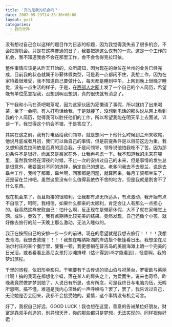 ```yaml
---
title: '真的是我的机会吗？'
date: 2007-05-23T14:33:30+00:00
layout: post
categories:
  - 我的世界
---
```

没有想过自己会以这样的题目作为日志的标题，因为我觉得我失去了很多机会，不会把握机会。只是在这样普通的日子，我要把握这么仅有的一次。这是一个工作的机会，我不知道我会不会在那里工作，会不会舍得克拉玛依。

整件事情应该是从昨天开始的，众所周知，因为现在的单位在兰州的业务已经完成，目前我的状态就属于带薪休假类型，可是我一点都闲不住，我想工作，因为在家待着很难受，我不知道自己要做什么，每天都是睡到中午，上网到晚上很晚才睡觉，没有一点生活的样子。于是，在[西部人才网](http://www.xbrc.com.cn)上发了一个自己的个人简历，希望能有单位愿意招我，没想到啊没想到，真的很快就有消息了。

下午我和小马在茶吧喝茶呢，因为这家伙因为犯懒请了事假，所以就约了出来喝茶，坐了一会吧，有人打电话给我，于是就接了，没想到电话的那头说从网上看到我的个人简历，觉得我可以胜任他们的工作，所以希望我能在明天早上去面试，详谈一下。我觉得这个机会不错，于是答应了。
<!--more-->
其实在这之前，我有打电话给我们领导，就是想问一下他什么时候到兰州来收尾，他说月底或者月初，我们可以做自己的事情，但是前提条件是以目前这边为重。我又想知道克拉玛依是否真的适合我，于是问领导，领导说他怕我吃不了苦，因为那边条件不是很好，而且又是离家在外，让我再考虑一下。我不知道我的未来在哪里，虽然我曾经在深夜的时候，不止一次的安排过自己的未来，但是事情的发生总是很意外，我要面对不同的选择，确定自己的想法。老爹问我去不去皋兰，说是去皋兰工作，我听了都晕，皋兰啊，回家都是问题，就算回来，每月工资都坐车了，还是留在兰州吧，虽然这里没有什么值得我依依不舍的地方，但是我就是割舍不了什么东西。

现在机会来了，而且衔接的很顺利，让我都有点无所适从，有点激动，我开始有点不自信了，呵呵。我相信，如果什么都来的太顺利，肯定会让人有那么一点担心的。我竟然这样安慰自己：怕什么啊，反正现在是带薪休假，大不了就在家睡觉上网。或许，奏效了，我有点期待比较完美的结果。竟然发现，自己还像个小孩，就好像去旅行的前一天晚上那么激动，无法入睡似的。

我正在按照自己的安排一步一步的前进。现在的愿望就是我想去旅行！！！！我想去青海，我想去敦煌！！！！我想在喀纳斯湖的岸边搭个帐篷看日出，我想坐在尼泊尔村庄的某个餐厅里，饕餮一顿，我更想躺在普吉岛的美丽海滩上晒一个完美的日光浴，或者看看比基尼女孩打沙滩排球（估计得到US才能看到），惬意啊，我的梦幻旅程。

千里的旅程，依旧形单影只。干嘛要有千古传诵的梁山伯与祝英台，罗密欧与茱丽叶啊！搞的我现在都想化个蝶，落在某人的肩头之上，为爱而生。说来也奇怪，昨晚我竟然做梦梦到她了，人说日有所思，也有所念，可是我终日与电脑为伍，无暇所思啊，搞不懂，难道是我内心深处的一声呼唤吗？罢了，罢了，我告诉过自己，无论她是否会回来，我都不会接受她的。爱情，这个事情没有机会可言。

好了，我祝自己好远，GOOD LUCK！我也想在这里，善意的告诫某位好朋友，财富是靠双手创造的，别异想天开，你的那些都只是梦想，无法实现的。同样祝你好运！